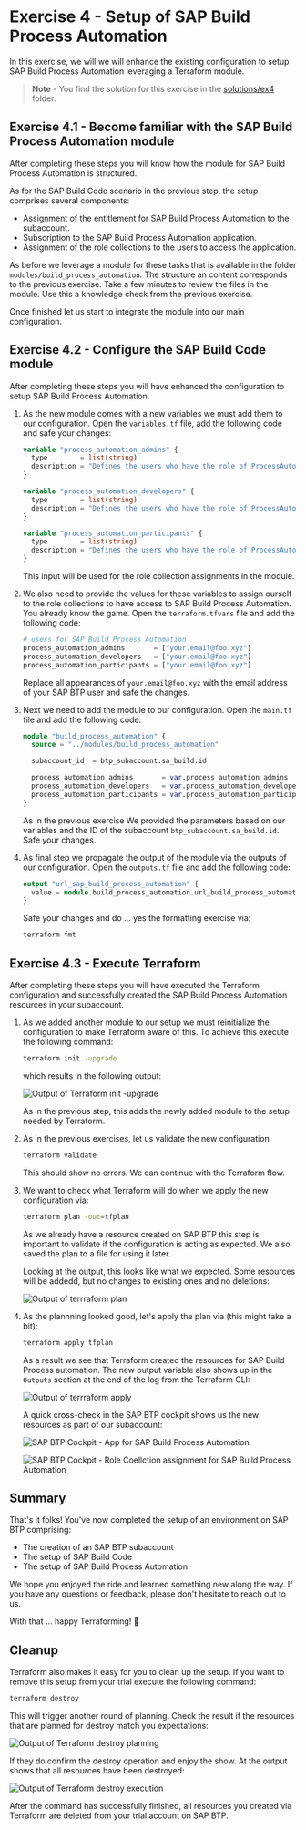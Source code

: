 # Exercise 4 - Setup of SAP Build Process Automation

In this exercise, we will we will enhance the existing configuration to setup SAP Build Process Automation leveraging a Terraform module.

> **Note** - You find the solution for this exercise in the [solutions/ex4](../../solutions/ex4/) folder.

## Exercise 4.1 - Become familiar with the SAP Build Process Automation module

After completing these steps you will know how the module for SAP Build Process Automation is structured.

As for the SAP Build Code scenario in the previous step, the setup comprises several components:

- Assignment of the entitlement for SAP Build Process Automation to the subaccount.
- Subscription to the SAP Build Process Automation application.
- Assignment of the role collections to the users to access the application.

As before we leverage a module for these tasks that is available in the folder `modules/build_process_automation`. The structure an content corresponds to the previous exercise. Take a few minutes to review the files in the module. Use this a  knowledge check from the previous exercise.

Once finished let us start to integrate the module into our main configuration.

## Exercise 4.2 - Configure the SAP Build Code module

After completing these steps you will have enhanced the configuration to setup SAP Build Process Automation.

1. As the new module comes with a new variables we must add them to our configuration. Open the `variables.tf` file, add the following code and safe your changes:

   ``` terraform
   variable "process_automation_admins" {
     type        = list(string)
     description = "Defines the users who have the role of ProcessAutomationAdmin in SAP Build Process Automation"
   }

   variable "process_automation_developers" {
     type        = list(string)
     description = "Defines the users who have the role of ProcessAutomationDeveloper in SAP Build Process Automation"
   }

   variable "process_automation_participants" {
     type        = list(string)
     description = "Defines the users who have the role of ProcessAutomationParticipant in SAP Build Process Automation"
   }
   ```

   This input will be used for the role collection assignments in the module.

1. We also need to provide the values for these variables to assign ourself to the role collections to have access to SAP Build Process Automation. You already know the game. Open the `terraform.tfvars` file and add the following code:

   ``` terraform
   # users for SAP Build Process Automation
   process_automation_admins       = ["your.email@foo.xyz"]
   process_automation_developers   = ["your.email@foo.xyz"]
   process_automation_participants = ["your.email@foo.xyz"]
   ```

   Replace all appearances of `your.email@foo.xyz` with the email address of your SAP BTP user and safe the changes.

1. Next we need to add the module to our configuration. Open the `main.tf` file and add the following code:


   ```terraform
   module "build_process_automation" {
     source = "../modules/build_process_automation"

     subaccount_id  = btp_subaccount.sa_build.id

     process_automation_admins       = var.process_automation_admins
     process_automation_developers   = var.process_automation_developers
     process_automation_participants = var.process_automation_participants
   }
   ```

   As in the previous exercise We provided the parameters based on our variables and the ID of the subaccount `btp_subaccount.sa_build.id`. Safe your changes.

1. As final step we propagate the output of the module via the outputs of our configuration. Open the `outputs.tf` file and add the following code:

   ```terraform
   output "url_sap_build_process_automation" {
     value = module.build_process_automation.url_build_process_automation
   }
   ```

    Safe your changes and do ... yes the formatting exercise via:

    ```bash
    terraform fmt
    ```

## Exercise 4.3 - Execute Terraform

After completing these steps you will have executed the Terraform configuration and successfully created the SAP Build Process Automation resources in your subaccount.

1. As we added another module to our setup we must reinitialize the configuration to make Terraform aware of this. To achieve this execute the following command:

    ```bash
    terraform init -upgrade
    ```

    which results in the following output:

    ![Output of Terraform init -upgrade](./images/output-terraform%20init-upgrade.png)

    As in the previous step, this adds the newly added module to the setup needed by Terraform.

1. As in the previous exercises, let us validate the new configuration

    ```bash
    terraform validate
    ```
    This should show no errors. We can continue with the Terraform flow.

1. We want to check what Terraform will do when we apply the new configuration via:

    ```bash
    terraform plan -out=tfplan
    ```

    As we already have a resource created on SAP BTP this step is important to validate if the configuration is acting as expected. We also saved the plan to a file for using it later.

    Looking at the output, this looks like what we expected. Some resources will be addedd, but no changes to existing ones and no deletions:

    ![Output of terrraform plan](./images/output-terraform-plan.png)


 1. As the plannning looked good, let's apply the plan via (this might take a bit):

    ```bash
    terraform apply tfplan
    ```

    As a result we see that Terraform created the resources for SAP Build Process automation. The new output variable also shows up in the `Outputs` section at the end of the log from the Terraform CLI:

       ![Output of terrraform apply](./images/output-terraform-apply.png)

    A quick cross-check in the SAP BTP cockpit shows us the new resources as part of our subaccount:

    ![SAP BTP Cockpit - App for SAP Build Process Automation](./images/BTP-cockpit-bpa-apps.png)

    ![SAP BTP Cockpit - Role Coellction assignment for SAP Build Process Automation](./images/BTP-cockpit-bpa-role-collections.png)

## Summary

That's it folks! You've now completed the setup of an environment on SAP BTP comprising:

- The creation of an SAP BTP subaccount
- The setup of SAP Build Code
- The setup of SAP Build Process Automation

We hope you enjoyed the ride and learned something new along the way. If you have any questions or feedback, please don't hesitate to reach out to us.

With that ... happy Terraforming! 🚀

## Cleanup

Terraform also makes it easy for you to clean up the setup. If you want to remove this setup from your trial execute the following command:

```bash
terraform destroy
```
This will trigger another round of planning. Check the result if the resources that are planned for destroy match you expectations:

![Output of Terraform destroy planning](./images/output-terraform-destroy-planning.png)

If they do confirm the destroy operation and enjoy the show. At the output shows that all resources have been destroyed:

![Output of Terraform destroy execution](./images/output-terraform-destroy.png)

After the command has successfully finished, all resources you created via Terraform are deleted from your trial account on SAP BTP.
